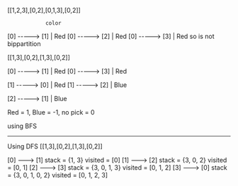 [[1,2,3],[0,2],[0,1,3],[0,2]]

                color
[0] -----> [1] | Red
[0] -----> [2] | Red
[0] -----> [3] | Red
so is not bippartition

[[1,3],[0,2],[1,3],[0,2]]

[0] -----> [1] | Red
[0] -----> [3] | Red

[1] -----> [0] | Red
[1] -----> [2] | Blue

[2] -----> [1] | Blue

Red = 1, Blue = -1, no pick = 0

using BFS

---

Using DFS
[[1,3],[0,2],[1,3],[0,2]]

[0] ---> [1] stack = {1, 3} visited = [0]
[1] ---> [2] stack = {3, 0, 2} visited = [0, 1]
[2] ---> [3] stack = {3, 0, 1, 3} visited = [0, 1, 2]
[3] ---> [0] stack = {3, 0, 1, 0, 2} visited = [0, 1, 2, 3]


